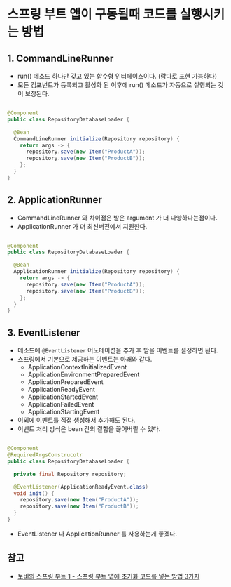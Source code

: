 # 스프링 부트 앱이 구동될때 코드를 실행시키는 방법

## 1. CommandLineRunner

* run() 메소드 하나만 갖고 있는 함수형 인터페이스이다. (람다로 표현 가능하다)
* 모든 컴포넌트가 등록되고 활성화 된 이후에 run() 메소드가 자동으로 실행되는 것이 보장된다.

```java

@Component
public class RepositoryDatabaseLoader {

  @Bean
  CommandLineRunner initialize(Repository repository) {
    return args -> {
      repository.save(new Item("ProductA"));
      repository.save(new Item("ProductB"));
    };
  }
} 
```

## 2. ApplicationRunner

* CommandLineRunner 와 차이점은 받은 argument 가 더 다양하다는점이다.
* ApplicationRunner 가 더 최신버전에서 지원한다.

```java

@Component
public class RepositoryDatabaseLoader {

  @Bean
  ApplicationRunner initialize(Repository repository) {
    return args -> {
      repository.save(new Item("ProductA"));
      repository.save(new Item("ProductB"));
    };
  }
} 
```

## 3. EventListener
* 메소드에 `@EventListener` 어노테이션을 추가 후 받을 이벤트를 설정하면 된다.
* 스프링에서 기본으로 제공하는 이벤트는 아래와 같다.
  * ApplicationContextInitializedEvent
  * ApplicationEnvironmentPreparedEvent
  * ApplicationPreparedEvent
  * ApplicationReadyEvent
  * ApplicationStartedEvent
  * ApplicationFailedEvent
  * ApplicationStartingEvent
* 이외에 이벤트를 직접 생성해서 추가해도 된다.  
* 이벤트 처리 방식은 bean 간의 결합을 끊어버릴 수 있다.
```java

@Component
@RequiredArgsConstrucotr
public class RepositoryDatabaseLoader {

  private final Repository repository;

  @EventListener(ApplicationReadyEvent.class)
  void init() {
    repository.save(new Item("ProductA"));
    repository.save(new Item("ProductB"));
  }
} 
```

* EventListener 나 ApplicationRunner 를 사용하는게 좋겠다. 

## 참고
* [토비의 스프링 부트 1 - 스프링 부트 앱에 초기화 코드를 넣는 방법 3가지](https://www.youtube.com/watch?v=f017PD5BIEc) 